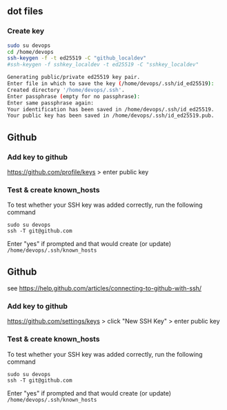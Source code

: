 ## dot files


### Create key

```bash
sudo su devops
cd /home/devops
ssh-keygen -f -t ed25519 -C "github_localdev"
#ssh-keygen -f sshkey_localdev -t ed25519 -C "sshkey_localdev"

Generating public/private ed25519 key pair.
Enter file in which to save the key (/home/devops/.ssh/id_ed25519):
Created directory '/home/devops/.ssh'.
Enter passphrase (empty for no passphrase):
Enter same passphrase again:
Your identification has been saved in /home/devops/.ssh/id_ed25519.
Your public key has been saved in /home/devops/.ssh/id_ed25519.pub.
```

## Github

### Add key to github

https://github.com/profile/keys > enter public key



### Test & create known_hosts

To test whether your SSH key was added correctly, run the following command

```
sudo su devops
ssh -T git@github.com
```

Enter "yes" if prompted and that would create (or update) `/home/devops/.ssh/known_hosts`


## Github

see https://help.github.com/articles/connecting-to-github-with-ssh/

### Add key to github

https://github.com/settings/keys > click "New SSH Key" > enter public key


### Test & create known_hosts

To test whether your SSH key was added correctly, run the following command

```
sudo su devops
ssh -T git@github.com
```

Enter "yes" if prompted and that would create (or update) `/home/devops/.ssh/known_hosts`

